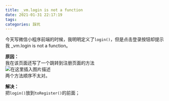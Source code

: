 ```yaml
---
title: _vm.login is not a function
date: 2021-01-31 22:17:19
tags: 
categories: 踩坑
---
```


<!--more-->

今天写微信小程序前端的时候，我明明定义了`login()`，但是点击登录按钮却提示我 \_vm.login is not a function。

**原因：**  
我在该页面还写了一个跳转到注册页面的方法  
![在这里插入图片描述](https://img-blog.csdnimg.cn/20210131221229231.png?x-oss-process=image/watermark,type_ZmFuZ3poZW5naGVpdGk,shadow_10,text_aHR0cHM6Ly9ibG9nLmNzZG4ubmV0L3FxXzIxMDQwNTU5,size_16,color_FFFFFF,t_70)  
两个方法顺序不太对。

**解决：**  
把`login()`放到`toRegister()`的前面；
